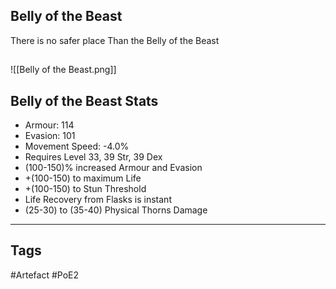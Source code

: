 ## Belly of the Beast
There is no safer place
Than the Belly of the Beast
##
![[Belly of the Beast.png]]
## Belly of the Beast Stats
- Armour: 114
- Evasion: 101
- Movement Speed: -4.0%
- Requires Level 33, 39 Str, 39 Dex
- (100-150)% increased Armour and Evasion
- +(100-150) to maximum Life
- +(100-150) to Stun Threshold
- Life Recovery from Flasks is instant
- (25-30) to (35-40) Physical Thorns Damage


---
## Tags
#Artefact
#PoE2